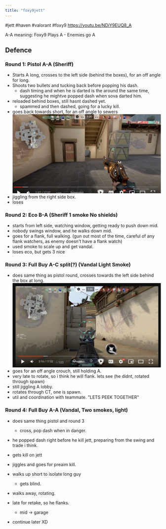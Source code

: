 ```yaml
---
title: "foxy9jett"
---
```


#jett #haven #valorant #foxy9
https://youtu.be/NDiY9EUQ8_A

A-A meaning: Foxy9 Plays A - Enemies go A

## Defence

### Round 1: Pistol A-A (Sheriff)

- Starts A long, crosses to the left side (behind the boxes), for an off angle for long.
- Shoots two bullets and tucking back before popping his dash.
  - dash timing and when he is darted is the around the same time, suggesting he mightve popped dash when sova darted him.
- reloaded behind boxes, still hasnt dashed yet.
  - spammed and then dashed, going for a lucky kill.
- goes back towards short, for an off angle to sewers![300](notes/images/Screen%20Shot%202023-08-14%20at%207.43.43%20pm.png)
- jiggling from the right side box.
- loses

### Round 2: Eco B-A (Sheriff 1 smoke No shields)

- starts from left side, watching window, getting ready to push down mid.
- nobody swings window, and he walks down mid.
- goes for a flank, full walking. (gun out most of the time, careful of any flank watchers, as enemy doesn't have a flank watch)
- used smoke to scale up and get vandal.
- loses eco, but gets 3 nice

### Round 3: Full Buy A-C split(?) (Vandal Light Smoke)

- does same thing as pistol round, crosses towards the left side behind the box at long. ![400](notes/images/Screen%20Shot%202023-08-14%20at%207.48.47%20pm.png)
- goes for an off angle crouch, still holding A.
- very late to rotate, so i think he will flank. lets see (he didnt, rotated through spawn)
- still jiggling A lobby.
- rotates through CT, one is spawn.
- util and coordination with teammate. "LETS PEEK TOGETHER"

### Round 4: Full Buy A-A (Vandal, Two smokes, light)

- does same thing pistol and round 3
  - cross, pop dash when in danger.
- he popped dash right before he kill jett, preparing from the swing and trade i think.
- gets kill on jett
- jiggles and goes for preaim kill.
- walks up short to isolate long guy
  - gets blind.
- walks away, rotating.
- late for retake, so he flanks.

  - mid -> garage

- continue later XD
